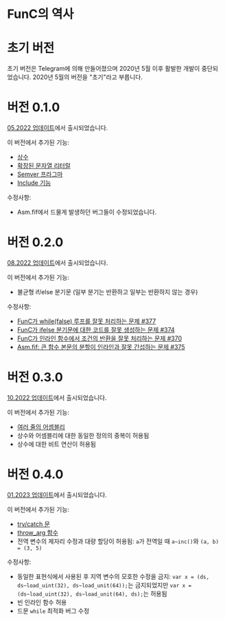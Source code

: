 # FunC의 역사

# 초기 버전

초기 버전은 Telegram에 의해 만들어졌으며 2020년 5월 이후 활발한 개발이 중단되었습니다. 2020년 5월의 버전을 "초기"라고 부릅니다.

# 버전 0.1.0

[05.2022 업데이트](https://github.com/ton-blockchain/ton/releases/tag/v2022.05)에서 출시되었습니다.

이 버전에서 추가된 기능:

- [상수](/v3/documentation/smart-contracts/func/docs/literals_identifiers#constants)
- [확장된 문자열 리터럴](/v3/documentation/smart-contracts/func/docs/literals_identifiers#string-literals)
- [Semver 프라그마](/v3/documentation/smart-contracts/func/docs/compiler_directives#pragma-version)
- [Include 기능](/v3/documentation/smart-contracts/func/docs/compiler_directives#pragma-version)

수정사항:

- Asm.fif에서 드물게 발생하던 버그들이 수정되었습니다.

# 버전 0.2.0

[08.2022 업데이트](https://github.com/ton-blockchain/ton/releases/tag/v2022.08)에서 출시되었습니다.

이 버전에서 추가된 기능:

- 불균형 if/else 분기문 (일부 분기는 반환하고 일부는 반환하지 않는 경우)

수정사항:

- [FunC가 while(false) 루프를 잘못 처리하는 문제 #377](https://github.com/ton-blockchain/ton/issues/377)
- [FunC가 ifelse 분기문에 대한 코드를 잘못 생성하는 문제 #374](https://github.com/ton-blockchain/ton/issues/374)
- [FunC가 인라인 함수에서 조건의 반환을 잘못 처리하는 문제 #370](https://github.com/ton-blockchain/ton/issues/370)
- [Asm.fif: 큰 함수 본문의 분할이 인라인과 잘못 간섭하는 문제 #375](https://github.com/ton-blockchain/ton/issues/375)

# 버전 0.3.0

[10.2022 업데이트](https://github.com/ton-blockchain/ton/releases/tag/v2022.10)에서 출시되었습니다.

이 버전에서 추가된 기능:

- [여러 줄의 어셈블리](/v3/documentation/smart-contracts/func/docs/functions#multiline-asms)
- 상수와 어셈블리에 대한 동일한 정의의 중복이 허용됨
- 상수에 대한 비트 연산이 허용됨

# 버전 0.4.0

[01.2023 업데이트](https://github.com/ton-blockchain/ton/releases/tag/v2023.01)에서 출시되었습니다.

이 버전에서 추가된 기능:

- [try/catch 문](/v3/documentation/smart-contracts/func/docs/statements#try-catch-statements)
- [throw_arg 함수](/v3/documentation/smart-contracts/func/docs/builtins#throwing-exceptions)
- 전역 변수의 제자리 수정과 대량 할당이 허용됨: `a`가 전역일 때 `a~inc()`와 `(a, b) = (3, 5)`

수정사항:

- 동일한 표현식에서 사용된 후 지역 변수의 모호한 수정을 금지: `var x = (ds, ds~load_uint(32), ds~load_unit(64));`는 금지되었지만 `var x = (ds~load_uint(32), ds~load_unit(64), ds);`는 허용됨
- 빈 인라인 함수 허용
- 드문 `while` 최적화 버그 수정
